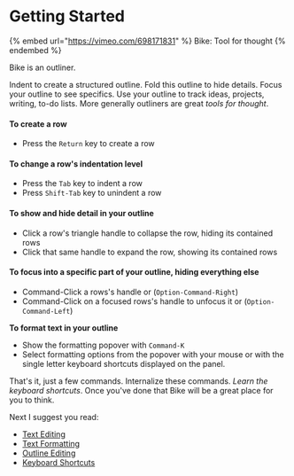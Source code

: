 # Getting Started

{% embed url="https://vimeo.com/698171831" %}
Bike: Tool for thought
{% endembed %}

Bike is an outliner.&#x20;

Indent to create a structured outline. Fold this outline to hide details. Focus your outline to see specifics. Use your outline to track ideas, projects, writing, to-do lists. More generally outliners are great _tools for thought_.

#### To create a row

* Press the `Return` key to create a row

#### To change a row's indentation level

* Press the `Tab` key to indent a row
* Press `Shift-Tab` key to unindent a row

#### To show and hide detail in your outline

* Click a row's triangle handle to collapse the row, hiding its contained rows
* Click that same handle to expand the row, showing its contained rows

#### To focus into a specific part of your outline, hiding everything else

* Command-Click a rows's handle or (`Option-Command-Right`)
* Command-Click on a focused rows's handle to unfocus it or (`Option-Command-Left`)

**To format text in your outline**

* Show the formatting popover with `Command-K`
* Select formatting options from the popover with your mouse or with the single letter keyboard shortcuts displayed on the panel.

That's it, just a few commands. Internalize these commands. _Learn the keyboard shortcuts_. Once you've done that Bike will be a great place for you to think.

Next I suggest you read:

* [Text Editing](using-bike/text-editing.md)
* [Text Formatting](using-bike/text-formatting.md)
* [Outline Editing](using-bike/outline-editing.md)
* [Keyboard Shortcuts](keyboard-shortcuts.md)
